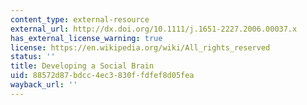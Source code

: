 ```yaml
---
content_type: external-resource
external_url: http://dx.doi.org/10.1111/j.1651-2227.2006.00037.x
has_external_license_warning: true
license: https://en.wikipedia.org/wiki/All_rights_reserved
status: ''
title: Developing a Social Brain
uid: 88572d87-bdcc-4ec3-830f-fdfef8d05fea
wayback_url: ''
---
```


